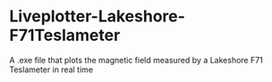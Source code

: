 # Liveplotter-Lakeshore-F71Teslameter
A .exe file that plots the magnetic field measured by a Lakeshore F71 Teslameter in real time 
